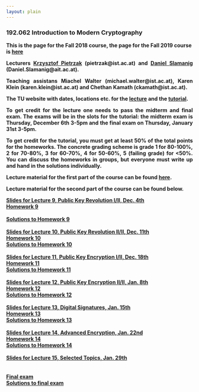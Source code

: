 ```yaml
--- 
layout: plain
--- 
```


<h3>192.062 Introduction to Modern Cryptography</h3>

<b>This is the page for the Fall 2018 course, the page for the Fall 2019 course is <a href="https://danielslamanig.info/ModernCrypto19">here</a><b>


<p style="text-align:justify;">Lecturers <a href="http://pub.ist.ac.at/crypto/" target="_blank">Krzysztof Pietrzak</a> (pietrzak@ist.ac.at) and <a href="https://danielslamanig.info" target="_blank">Daniel Slamanig</a> (Daniel.Slamanig@ait.ac.at). 
</p>


<p style="text-align:justify;">Teaching assistans Miachel Walter (michael.walter@ist.ac.at), Karen Klein (karen.klein@ist.ac.at) and Chethan Kamath (ckamath@ist.ac.at).</p> 

<p style="text-align:justify;">The TU website with dates, locations etc. for the <a href="https://tiss.tuwien.ac.at/course/courseDetails.xhtml?dswid=2679&dsrid=508&courseNr=192062&semester=2018W" target="_blank">lecture</a> and the <a href="https://tiss.tuwien.ac.at/course/courseAnnouncement.xhtml?dswid=2679&dsrid=866&courseNumber=192063&courseSemester=2018W">tutorial</a>.</p>

<p style="text-align:justify;">To get credit for the lecture one needs to pass the midterm and final exam. 
The exams will be in the slots for the tutorial: the midterm exam is Thursday, December 6th 3-5pm and the final exam on Thursday, January 31st 3-5pm.</p>

<p style="text-align:justify;">To get credit for the tutorial, you must get at least 50% of the total points for the homeworks. The concrete grading scheme is grade 1 for 80-100%, 2 for 70-80%, 3 for 60-70%, 4 for 50-60%, 5 (failing grade) for &lt;50%. You can discuss the homeworks in groups, but everyone must write up and hand in the solutions individually.</p>

<p style="text-align:justify;">Lecture material for the first part of the course can be found <a href="http://pub.ist.ac.at/crypto/ModernCrypto18.html" target="_blank">here</a>.</p>

<p style="text-align:justify;">Lecture material for the second part of the course can be found below.</p>

<a href="https://danielslamanig.info/lectures/MC18_Lecture9.pdf">Slides for Lecture 9, Public Key Revolution I/II, Dec. 4th</a> <br>
<a href="https://danielslamanig.info/lectures/ModernCrypto18Homework9.pdf">Homework 9</a><br>	
<a href="https://danielslamanig.info/lectures/ModernCrypto18Homework9_solutions.pdf">Solutions to Homework 9</a><br><br>
<a href="https://danielslamanig.info/lectures/MC18_Lecture10.pdf">Slides for Lecture 10, Public Key Revolution II/II, Dec. 11th</a> <br>
<a href="https://danielslamanig.info/lectures/ModernCrypto18Homework10.pdf">Homework 10</a><br>
<a href="https://danielslamanig.info/lectures/ModernCrypto18Homework10_solutions.pdf">Solutions to Homework 10</a><br><br>
<a href="https://danielslamanig.info/lectures/MC18_Lecture11.pdf">Slides for Lecture 11, Public Key Encryption I/II, Dec. 18th</a><br>
<a href="https://danielslamanig.info/lectures/ModernCrypto18Homework11.pdf">Homework 11</a><br>
<a href="https://danielslamanig.info/lectures/ModernCrypto18Homework11_solutions.pdf">Solutions to Homework 11</a><br><br>
<a href="https://danielslamanig.info/lectures/MC18_Lecture12.pdf">Slides for Lecture 12, Public Key Encryption II/II, Jan. 8th</a><br>
<a href="https://danielslamanig.info/lectures/ModernCrypto18Homework12.pdf">Homework 12</a><br>
<a href="https://danielslamanig.info/lectures/ModernCrypto18Homework12_solutions.pdf">Solutions to Homework 12</a><br><br>
<a href="https://danielslamanig.info/lectures/MC18_Lecture13.pdf">Slides for Lecture 13, Digital Signatures, Jan. 15th</a><br>
<a href="https://danielslamanig.info/lectures/ModernCrypto18Homework13.pdf">Homework 13</a><br>
<a href="https://danielslamanig.info/lectures/ModernCrypto18Homework13_solutions.pdf">Solutions to Homework 13</a><br><br>
<a href="https://danielslamanig.info/lectures/MC18_Lecture14.pdf">Slides for Lecture 14, Advanced Encryption, Jan. 22nd</a><br>
<a href="https://danielslamanig.info/lectures/ModernCrypto18Homework14.pdf">Homework 14</a><br>
<a href="https://danielslamanig.info/lectures/ModernCrypto18Homework14_solutions.pdf">Solutions to Homework 14</a><br><br>
<a href="https://danielslamanig.info/lectures/MC18_Lecture15.pdf">Slides for Lecture 15, Selected Topics, Jan. 29th</a><br><br><br>
<a href="https://danielslamanig.info/lectures/FinalExam.pdf">Final exam</a><br>
<a href="https://danielslamanig.info/lectures/Solutions_FinalExam.pdf">Solutions to final exam</a>

